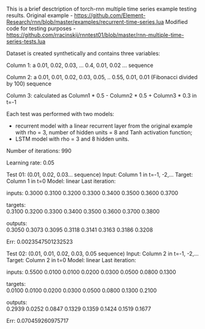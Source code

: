 This is a brief desctription of torch-rnn multiple time series example testing results.
Original example - https://github.com/Element-Research/rnn/blob/master/examples/recurrent-time-series.lua
Modified code for testing purposes - https://github.com/rracinskij/rnntest01/blob/master/rnn-multiple-time-series-tests.lua

Dataset is created synthetically and contains three variables:

Column 1: a 0.01, 0.02, 0.03, ... 0.4, 0.01, 0.02 ... sequence

Column 2: a 0.01, 0.01, 0.02, 0.03, 0.05, .. 0.55, 0.01, 0.01 (Fibonacci divided by 100) sequence

Column 3: calculated as Column1 * 0.5 - Column2 * 0.5 + Column3 * 0.3 in t=-1

Each test was performed with two models:
- recurrent model with a linear recurrent layer from the original example with rho = 3, number of hidden units = 8 and Tanh activation function;
- LSTM model with rho = 3 and 8 hidden units.

Number of iterations: 990

Learning rate: 0.05

Test 01: (0.01, 0.02, 0.03... sequence)
Input: Column 1 in t=-1, -2,... 
Target: Column 1 in t=0
Model: linear
Last iteration:

inputs:	
 0.3000
 0.3100
 0.3200
 0.3300
 0.3400
 0.3500
 0.3600
 0.3700

targets:	
 0.3100
 0.3200
 0.3300
 0.3400
 0.3500
 0.3600
 0.3700
 0.3800

outputs:	
 0.3050
 0.3073
 0.3095
 0.3118
 0.3141
 0.3163
 0.3186
 0.3208

Err: 0.0023547501232523

Test 02: (0.01, 0.01, 0.02, 0.03, 0.05 sequence)
Input: Column 2 in t=-1, -2,...
Target: Column 2 in t=0
Model: linear
Last iteration:

inputs:	
 0.5500
 0.0100
 0.0100
 0.0200
 0.0300
 0.0500
 0.0800
 0.1300

targets:	
 0.0100
 0.0100
 0.0200
 0.0300
 0.0500
 0.0800
 0.1300
 0.2100

outputs:	
 0.2939
 0.0252
 0.0847
 0.1329
 0.1359
 0.1424
 0.1519
 0.1677

Err: 0.070459260975717



